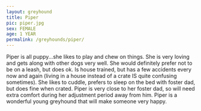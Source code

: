 ```yaml
---
layout: greyhound
title: Piper
pic: piper.jpg
sex: FEMALE
age: 1 YEAR
permalink: /greyhounds/piper/
---
```


Piper is all puppy...she likes to play and chew on things. She is very loving and gets along with other dogs very well.
She would definitely prefer not to be on a leash, but does ok. Is house trained, but has a few accidents every now and
again (living in a house instead of a crate IS quite confusing sometimes). She likes to cuddle, prefers to sleep on the
bed with foster dad, but does fine when crated. Piper is very close to her foster dad, so will need extra comfort during
her adjustment period away from him. Piper is a wonderful young greyhound that will make someone very happy.
